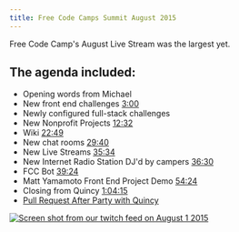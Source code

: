 ```yaml
---
title: Free Code Camps Summit August 2015
---
```

Free Code Camp's <a>August Live Stream</a> was the largest yet.

## The agenda included:

*   Opening words from Michael
*   New front end challenges <a href='https://youtu.be/UhoxoYrJ6Qs?t=3m' target='_blank' rel='nofollow'>3:00</a>
*   Newly configured full-stack challenges
*   New Nonprofit Projects <a href='https://youtu.be/UhoxoYrJ6Qs?t=12m32s' target='_blank' rel='nofollow'>12:32</a>
*   Wiki <a href='https://youtu.be/UhoxoYrJ6Qs?t=22m49s' target='_blank' rel='nofollow'>22:49</a>
*   New chat rooms <a href='https://youtu.be/UhoxoYrJ6Qs?t=29m40s' target='_blank' rel='nofollow'>29:40</a>
*   New Live Streams <a href='https://youtu.be/UhoxoYrJ6Qs?t=35m34s' target='_blank' rel='nofollow'>35:34</a>
*   New Internet Radio Station DJ'd by campers <a href='https://youtu.be/UhoxoYrJ6Qs?t=36m30s' target='_blank' rel='nofollow'>36:30</a>
*   FCC Bot <a href='https://youtu.be/UhoxoYrJ6Qs?t=39m24s' target='_blank' rel='nofollow'>39:24</a>
*   Matt Yamamoto Front End Project Demo <a href='https://youtu.be/UhoxoYrJ6Qs?t=54m24s' target='_blank' rel='nofollow'>54:24</a>
*   Closing from Quincy <a href='https://youtu.be/UhoxoYrJ6Qs?t=1h4m15s' target='_blank' rel='nofollow'>1:04:15</a>
*   <a href='https://youtu.be/r0lCJ_TFYlI' target='_blank' rel='nofollow'>Pull Request After Party with Quincy</a>

[![Screen shot from our twitch feed on August 1 2015](//discourse-user-assets.s3.amazonaws.com/original/2X/a/ae495957ffa462d9cb26a59b9a4e79e8407a700c.png)](http://www.youtube.com/watch?feature=player_embedded&v=UhoxoYrJ6Qs)